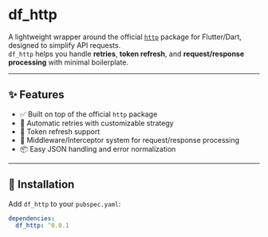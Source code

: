 # df_http

A lightweight wrapper around the official [`http`](https://pub.dev/packages/http) package for Flutter/Dart, designed to simplify API requests.  
`df_http` helps you handle **retries**, **token refresh**, and **request/response processing** with minimal boilerplate.

---

## ✨ Features
- ✅ Built on top of the official `http` package  
- 🔄 Automatic retries with customizable strategy  
- 🔑 Token refresh support 
- 🧩 Middleware/Interceptor system for request/response processing  
- 📦 Easy JSON handling and error normalization  

---

## 🚀 Installation

Add `df_http` to your `pubspec.yaml`:

```yaml
dependencies:
  df_http: ^0.0.1
